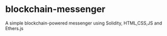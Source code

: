 # blockchain-messenger
A simple blockchain-powered messenger using Solidity, HTML,CSS,JS and Ethers.js  
